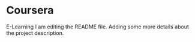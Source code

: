 # Coursera
E-Learning
I am editing the README file. Adding some more details about the project description.

